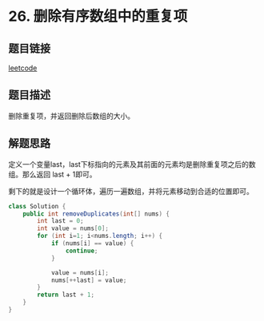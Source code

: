 # 26. 删除有序数组中的重复项

## 题目链接

[leetcode](https://leetcode-cn.com/problems/remove-duplicates-from-sorted-array/)

## 题目描述

删除重复项，并返回删除后数组的大小。

## 解题思路

定义一个变量last，last下标指向的元素及其前面的元素均是删除重复项之后的数组。那么返回
last + 1即可。

剩下的就是设计一个循环体，遍历一遍数组，并将元素移动到合适的位置即可。

```java
class Solution {
    public int removeDuplicates(int[] nums) {
        int last = 0;
        int value = nums[0];
        for (int i=1; i<nums.length; i++) {
            if (nums[i] == value) {
                continue;
            }

            value = nums[i];
            nums[++last] = value;
        }
        return last + 1;
    }
}
```

